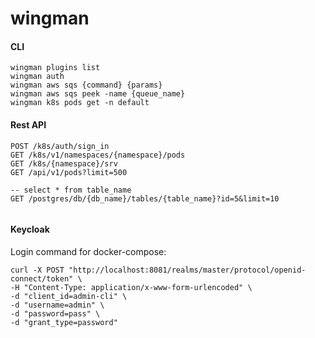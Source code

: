 # wingman



#### CLI

```shell
wingman plugins list
wingman auth
wingman aws sqs {command} {params}
wingman aws sqs peek -name {queue_name}
wingman k8s pods get -n default 
```

#### Rest API

```shell
POST /k8s/auth/sign_in
GET /k8s/v1/namespaces/{namespace}/pods
GET /k8s/{namespace}/srv
GET /api/v1/pods?limit=500

-- select * from table_name 
GET /postgres/db/{db_name}/tables/{table_name}?id=5&limit=10
 
```

#### Keycloak

Login command for docker-compose:

```shell
curl -X POST "http://localhost:8081/realms/master/protocol/openid-connect/token" \
-H "Content-Type: application/x-www-form-urlencoded" \
-d "client_id=admin-cli" \
-d "username=admin" \
-d "password=pass" \
-d "grant_type=password"
```